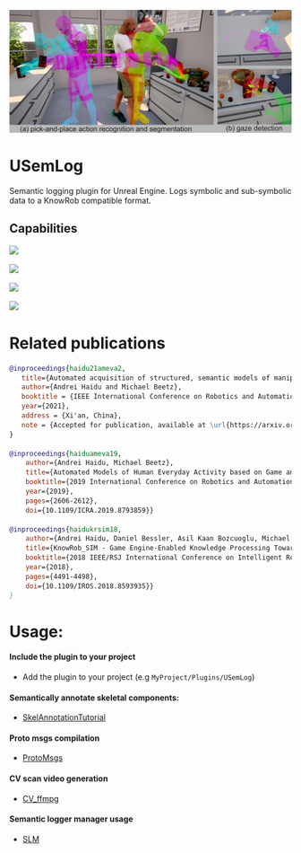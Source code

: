 <!---![](Documentation/Img/SemLog.jpg)-->

![](Documentation/Img/PaP_SemLog.jpg)

# USemLog

Semantic logging plugin for Unreal Engine. Logs symbolic and sub-symbolic data to a KnowRob compatible format.

## Capabilities

![](Documentation/GIF/ameva2_semantic_map.gif)

![](Documentation/GIF/ameva2_ep_replay.gif)

![](Documentation/GIF/ameva2_queries.gif)

![](Documentation/GIF/ameva2_cv.gif)

# Related publications

```bibtex
@inproceedings{haidu21ameva2,
   title={Automated acquisition of structured, semantic models of manipulation activities from human VR demonstration}, 
   author={Andrei Haidu and Michael Beetz},
   booktitle = {IEEE International Conference on Robotics and Automation (ICRA)},
   year={2021},
   address = {Xi'an, China},
   note = {Accepted for publication, available at \url{https://arxiv.org/pdf/2011.13689.pdf}},
}

@inproceedings{haiduameva19,
    author={Andrei Haidu, Michael Beetz},
    title={Automated Models of Human Everyday Activity based on Game and Virtual Reality Technology}, 
    booktitle={2019 International Conference on Robotics and Automation (ICRA)}, 
    year={2019},
    pages={2606-2612},
    doi={10.1109/ICRA.2019.8793859}}

@inproceedings{haidukrsim18,
    author={Andrei Haidu, Daniel Bessler, Asil Kaan Bozcuoglu, Michael Beetz},
    title={KnowRob_SIM - Game Engine-Enabled Knowledge Processing Towards Cognition-Enabled Robot Control},
    booktitle={2018 IEEE/RSJ International Conference on Intelligent Robots and Systems (IROS)}, 
    year={2018},
    pages={4491-4498},
    doi={10.1109/IROS.2018.8593935}}
}
```

# Usage:

#### Include the plugin to your project
* Add the plugin to your project (e.g `MyProject/Plugins/USemLog`)

#### Semantically annotate skeletal components:

* [SkelAnnotationTutorial](Documentation/SkelAnnotationTutorial.md)

#### Proto msgs compilation

* [ProtoMsgs](Documentation/ProtoMsgs.md)

#### CV scan video generation

* [CV_ffmpg](Documentation/CV_ffmpg.md)

#### Semantic logger manager usage

* [SLM](Documentation/SLM.md)

